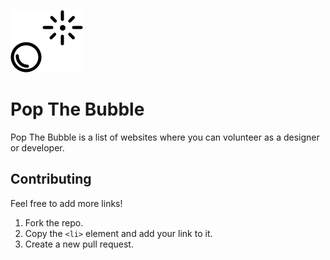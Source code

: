 ![](https://github.com/djordjevlais/popthebubble/blob/gh-pages/popthebubble-logo.png)

# Pop The Bubble
Pop The Bubble is a list of websites where you can volunteer as a designer or developer.

## Contributing
Feel free to add more links!

1. Fork the repo.
2. Copy the `<li>` element and add your link to it.
3. Create a new pull request.